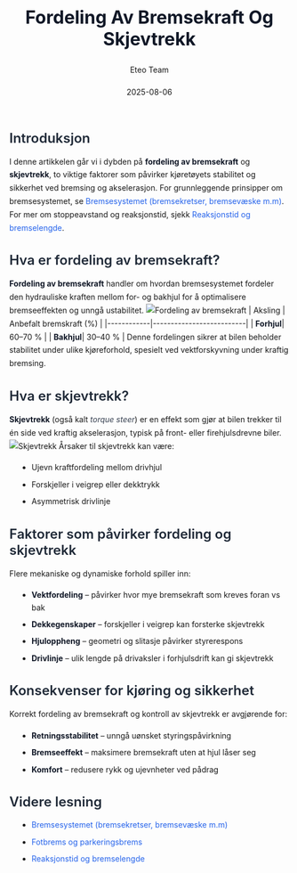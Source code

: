 ﻿---
title: "Fordeling Av Bremsekraft Og Skjevtrekk"
date: 2025-08-06
draft: false
author: "Eteo Team"
description: "Guide to Fordeling Av Bremsekraft Og Skjevtrekk for Norwegian driving theory exam."
categories: ["Driving Theory"]
tags: ["driving", "theory", "safety"]
featured_image: "/blogs/teori/fordeling-av-bremsekraft-og-skjevtrekk/fordeling-av-bremsekraft-og-skjevtrekk-image.svg"
---
<style>
/* Base text styling */
.article-content {
  font-family: 'Inter', -apple-system, BlinkMacSystemFont, 'Segoe UI', Roboto, Oxygen, Ubuntu, Cantarell, 'Open Sans', 'Helvetica Neue', sans-serif;
  line-height: 1.6;
  color: #1f2937;
  font-size: 16px;
}
/* Headers */
h1 {
  font-size: 2rem;
  font-weight: 700;
  margin: 2rem 0 1.5rem;
  color: #111827;
}
h2 {
  font-size: 1.5rem;
  font-weight: 600;
  margin: 2rem 0 1rem;
  color: #1f2937;
}
h3 {
  font-size: 1.25rem;
  font-weight: 600;
  margin: 1.5rem 0 0.75rem;
  color: #374151;
}
/* Paragraphs */
p {
  margin: 1rem 0;
  line-height: 1.7;
}
/* Lists */
ul, ol {
  margin: 1rem 0 1rem 1.5rem;
  padding-left: 1rem;
}
li {
  margin-bottom: 0.5rem;
  line-height: 1.6;
}
/* Bold and emphasis text */
strong, b {
  font-weight: 700 !important;
  color: #111827;
}
em, i {
  font-style: italic;
  color: #374151;
}
strong em, b i, em strong, i b {
  font-weight: 700 !important;
  font-style: italic;
  color: #111827;
}
/* Links */
a {
  color: #2563eb;
  text-decoration: none;
  transition: color 0.2s ease;
}
a:hover {
  color: #1d4ed8;
  text-decoration: underline;
}
/* Code blocks */
pre, code {
  font-family: 'SFMono-Regular', Consolas, 'Liberation Mono', Menlo, monospace;
  background-color: #f3f4f6;
  border-radius: 0.375rem;
  font-size: 0.875em;
}
pre {
  padding: 1rem;
  overflow-x: auto;
  margin: 1rem 0;
}
code {
  padding: 0.2em 0.4em;
}
/* Blockquotes */
blockquote {
  border-left: 4px solid #e5e7eb;
  margin: 1.5rem 0;
  padding: 0.75rem 1rem 0.75rem 1.5rem;
  background-color: #f9fafb;
  color: #4b5563;
  font-style: italic;
}
/* Tables */
table {
  margin: 1.5rem auto !important;
  border-collapse: collapse !important;
  width: 100% !important;
  max-width: 100%;
  box-shadow: 0 1px 3px rgba(0,0,0,0.1) !important;
  border-radius: 0.5rem !important;
  overflow: hidden !important;
  border: 1px solid #e5e7eb !important;
  display: table !important;
}
th, td {
  padding: 0.75rem 1.25rem !important;
  text-align: left !important;
  border: 1px solid #e5e7eb !important;
  vertical-align: top;
}
th {
  background-color: #f9fafb !important;
  font-weight: 600 !important;
  color: #111827 !important;
  text-transform: uppercase !important;
  font-size: 0.75rem !important;
  letter-spacing: 0.05em !important;
}
tr:nth-child(even) {
  background-color: #f9fafb !important;
}
tr:hover {
  background-color: #f3f4f6 !important;
}
/* Responsive adjustments */
@media (max-width: 768px) {
  .article-content {
    font-size: 15px;
  }
  h1 { font-size: 1.75rem; }
  h2 { font-size: 1.375rem; }
  h3 { font-size: 1.125rem; }
  table {
    display: block !important;
    overflow-x: auto !important;
    -webkit-overflow-scrolling: touch;
  }
}
</style>
## Introduksjon
I denne artikkelen går vi i dybden på **fordeling av bremsekraft** og **skjevtrekk**, to viktige faktorer som påvirker kjøretøyets stabilitet og sikkerhet ved bremsing og akselerasjon. For grunnleggende prinsipper om bremsesystemet, se [Bremsesystemet (bremsekretser, bremsevæske m.m)](/blogs/teori/bremsesystemet "Bremsesystemet (bremsekretser, bremsevæske m.m)"). For mer om stoppeavstand og reaksjonstid, sjekk [Reaksjonstid og bremselengde](/blogs/teori/reaksjonstid-og-bremselengde "Reaksjonstid og bremselengde - Stoppeavstand og reaksjonstid").
## Hva er fordeling av bremsekraft?
**Fordeling av bremsekraft** handler om hvordan bremsesystemet fordeler den hydrauliske kraften mellom for- og bakhjul for å optimalisere bremseeffekten og unngå ustabilitet.
![Fordeling av bremsekraft](/blogs/teori/fordeling-av-bremsekraft-og-skjevtrekk/fordeling-av-bremsekraft-og-skjevtrekk-distribution.svg)
| Aksling    | Anbefalt bremskraft (%) |
|------------|--------------------------|
| **Forhjul**| 60–70 %                  |
| **Bakhjul**| 30–40 %                  |
Denne fordelingen sikrer at bilen beholder stabilitet under ulike kjøreforhold, spesielt ved vektforskyvning under kraftig bremsing.
## Hva er skjevtrekk?
**Skjevtrekk** (også kalt *torque steer*) er en effekt som gjør at bilen trekker til én side ved kraftig akselerasjon, typisk på front- eller firehjulsdrevne biler.
![Skjevtrekk](/blogs/teori/fordeling-av-bremsekraft-og-skjevtrekk/fordeling-av-bremsekraft-og-skjevtrekk-skjevtrekk.svg)
Årsaker til skjevtrekk kan være:
* Ujevn kraftfordeling mellom drivhjul
* Forskjeller i veigrep eller dekktrykk
* Asymmetrisk drivlinje
## Faktorer som påvirker fordeling og skjevtrekk
Flere mekaniske og dynamiske forhold spiller inn:
* **Vektfordeling** – påvirker hvor mye bremsekraft som kreves foran vs bak
* **Dekkegenskaper** – forskjeller i veigrep kan forsterke skjevtrekk
* **Hjuloppheng** – geometri og slitasje påvirker styrerespons
* **Drivlinje** – ulik lengde på drivaksler i forhjulsdrift kan gi skjevtrekk
## Konsekvenser for kjøring og sikkerhet
Korrekt fordeling av bremsekraft og kontroll av skjevtrekk er avgjørende for:
* **Retningsstabilitet** – unngå uønsket styringspåvirkning
* **Bremseeffekt** – maksimere bremsekraft uten at hjul låser seg
* **Komfort** – redusere rykk og ujevnheter ved pådrag
## Videre lesning
* [Bremsesystemet (bremsekretser, bremsevæske m.m)](/blogs/teori/bremsesystemet "Bremsesystemet (bremsekretser, bremsevæske m.m)")
* [Fotbrems og parkeringsbrems](/blogs/teori/fotbrems-og-parkeringsbrems "Fotbrems og parkeringsbrems - Servicebrems og parkeringsbrems")
* [Reaksjonstid og bremselengde](/blogs/teori/reaksjonstid-og-bremselengde "Reaksjonstid og bremselengde - Stoppeavstand og reaksjonstid")
